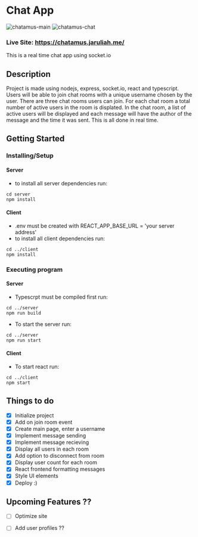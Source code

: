 # Chat App
![chatamus-main](https://user-images.githubusercontent.com/71105258/141927009-2b1fed0d-539b-4e52-8979-ea04938ec432.png)
![chatamus-chat](https://user-images.githubusercontent.com/71105258/141927018-a73cb1e7-ae2b-4900-b4ac-d025f45a842e.png)

### Live Site: https://chatamus.jaruliah.me/

This is a real time chat app using socket.io

## Description

Project is made using nodejs, express, socket.io, react and typescript. Users will be able to join chat rooms with a unique username chosen by the user. There are three chat rooms users can join. For each chat room a total number of active users in the room is displated. In the chat room, a list of active users will be displayed and each message will have the author of the message and the time it was sent. This is all done in real time.

## Getting Started

### Installing/Setup
#### Server 
* to install all server dependencies run:
```
cd server
npm install
```
#### Client
* .env must be created with REACT_APP_BASE_URL = 'your server address'
* to install all client dependencies run:
```
cd ../client
npm install
```


### Executing program
#### Server

* Typescrpt must be compiled first run:
```
cd ../server
npm run build
```

* To start the server run:

```
cd ../server
npm run start
```

#### Client
* To start react run:

```
cd ../client
npm start
```

## Things to do

- [x] Initialize project
- [x] Add on join room event
- [x] Create main page, enter a username
- [x] Implement message sending
- [x] Implement message recieving
- [x] Display all users in each room
- [x] Add option to disconnect from room
- [x] Display user count for each room
- [x] React frontend formatting messages
- [x] Style UI elements
- [x] Deploy :)

## Upcoming Features ??
- [ ] Optimize site
- [ ] Add user profiles
??




